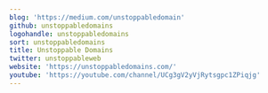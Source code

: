 ```yaml
---
blog: 'https://medium.com/unstoppabledomain'
github: unstoppabledomains
logohandle: unstoppabledomains
sort: unstoppabledomains
title: Unstoppable Domains
twitter: unstoppableweb
website: 'https://unstoppabledomains.com/'
youtube: 'https://youtube.com/channel/UCg3gV2yVjRytsgpc1ZPiqjg'
---
```

